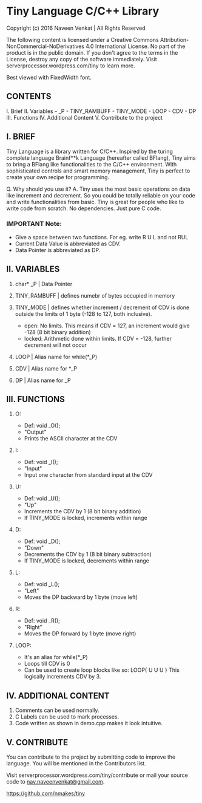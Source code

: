 # Tiny Language C/C++ Library

Copyright (c) 2016 Naveen Venkat | All Rights Reserved

The following content is licensed under a Creative Commons Attribution-NonCommercial-NoDerivatives 4.0 International License. No part of the product is in the public domain. If you don't agree to the terms in the License, destroy any copy of the software immediately. Visit serverprocessor.wordpress.com/tiny to learn more.

Best viewed with FixedWidth font.

## CONTENTS

I. Brief
II. Variables
	- _P
	- TINY_RAMBUFF
	- TINY_MODE
	- LOOP
	- CDV
	- DP
III. Functions
IV. Additional Content
V. Contribute to the project


## I. BRIEF


Tiny Language is a library written for C/C++. Inspired by the turing complete language Brainf**k Language (hereafter called BFlang), Tiny aims to bring a BFlang like functionalities to the C/C++ environment. With sophisticated controls and smart memory management, Tiny is perfect to create your own recipe for programming.

Q. Why should you use it?
A. Tiny uses the most basic operations on data like increment and decrement. So you could be totally reliable on your code and write functionalities from basic. Tiny is great for people who like to write code from scratch. No dependencies. Just pure C code.

### IMPORTANT Note:
- Give a space between two functions. For eg. write R U L and not RUL
- Current Data Value is abbreviated as CDV.
- Data Pointer is abbreviated as DP.


## II. VARIABLES

1. char* _P | Data Pointer

2. TINY_RAMBUFF | defines numebr of bytes occupied in memory

3. TINY_MODE | defines whether increment / decrement of CDV is done outside the limits of 1 byte (-128 to 127, both inclusive).
	- open: No limits. This means if CDV = 127, an increment would give -128 (8 bit binary addition)
	- locked: Arithmetic done within limits. If CDV = -128, further decrement will not occur

4. LOOP | Alias name for while(*_P)

5. CDV | Alias name for *_P

6. DP | Alias name for _P


## III. FUNCTIONS

1. O:
	- Def: void _O();
	- "Output"
	- Prints the ASCII character at the CDV
2. I:
	- Def: void _I();
	- "Input"
	- Input one character from standard input at the CDV

3. U:
	- Def: void _U();
	- "Up"
	- Increments the CDV by 1 (8 bit binary addition)
	- If TINY_MODE is locked, increments within range

4. D:
	- Def: void _D();
	- "Down"
	- Decrements the CDV by 1 (8 bit binary subtraction)
	- If TINY_MODE is locked, decrements within range

5. L:
	- Def: void _L();
	- "Left"
	- Moves the DP backward by 1 byte (move left)

6. R:
	- Def: void _R();
	- "Right"
	- Moves the DP forward by 1 byte (move right)

7. LOOP:
	- It's an alias for while(*_P)
	- Loops till CDV is 0
	- Can be used to create loop blocks like so:
		LOOP{ U U U }
		This logically increments CDV by 3.


## IV. ADDITIONAL CONTENT

1. Comments can be used normally.
2. C Labels can be used to mark processes.
3. Code written as shown in demo.cpp makes it look intuitive.


## V. CONTRIBUTE

You can contribute to the project by submitting code to improve the language. You will be mentioned in the Contributors list.

Visit serverprocessor.wordpress.com/tiny/contribute or mail your source code to nav.naveenvenkat@gmail.com.

https://github.com/nmakes/tiny
